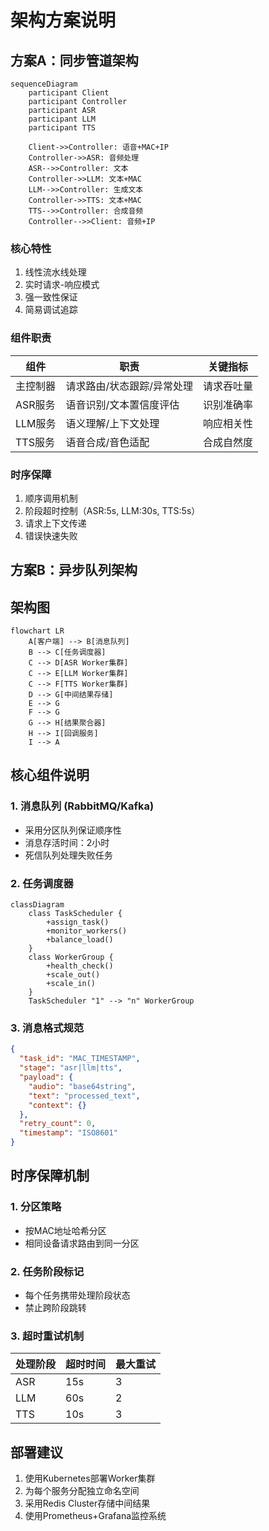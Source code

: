 # 架构方案说明

## 方案A：同步管道架构

```mermaid
sequenceDiagram
    participant Client
    participant Controller
    participant ASR
    participant LLM
    participant TTS

    Client->>Controller: 语音+MAC+IP
    Controller->>ASR: 音频处理
    ASR-->>Controller: 文本
    Controller->>LLM: 文本+MAC
    LLM-->>Controller: 生成文本
    Controller->>TTS: 文本+MAC
    TTS-->>Controller: 合成音频
    Controller-->>Client: 音频+IP

```

### 核心特性
1. 线性流水线处理
2. 实时请求-响应模式
3. 强一致性保证
4. 简易调试追踪

### 组件职责
| 组件       | 职责                          | 关键指标           |
|------------|-------------------------------|--------------------|
| 主控制器   | 请求路由/状态跟踪/异常处理     | 请求吞吐量         |
| ASR服务    | 语音识别/文本置信度评估        | 识别准确率         |
| LLM服务    | 语义理解/上下文处理            | 响应相关性         |
| TTS服务    | 语音合成/音色适配              | 合成自然度         |

### 时序保障
1. 顺序调用机制
2. 阶段超时控制（ASR:5s, LLM:30s, TTS:5s）
3. 请求上下文传递
4. 错误快速失败

## 方案B：异步队列架构

## 架构图
```mermaid
flowchart LR
    A[客户端] --> B[消息队列]
    B --> C[任务调度器]
    C --> D[ASR Worker集群]
    C --> E[LLM Worker集群]
    C --> F[TTS Worker集群]
    D --> G[中间结果存储]
    E --> G
    F --> G
    G --> H[结果聚合器]
    H --> I[回调服务]
    I --> A
```

## 核心组件说明

### 1. 消息队列 (RabbitMQ/Kafka)
- 采用分区队列保证顺序性
- 消息存活时间：2小时
- 死信队列处理失败任务

### 2. 任务调度器
```mermaid
classDiagram
    class TaskScheduler {
        +assign_task()
        +monitor_workers()
        +balance_load()
    }
    class WorkerGroup {
        +health_check()
        +scale_out()
        +scale_in()
    }
    TaskScheduler "1" --> "n" WorkerGroup
```

### 3. 消息格式规范
```json
{
  "task_id": "MAC_TIMESTAMP",
  "stage": "asr|llm|tts",
  "payload": {
    "audio": "base64string",
    "text": "processed_text",
    "context": {}
  },
  "retry_count": 0,
  "timestamp": "ISO8601"
}
```

## 时序保障机制

### 1. 分区策略
- 按MAC地址哈希分区
- 相同设备请求路由到同一分区

### 2. 任务阶段标记
- 每个任务携带处理阶段状态
- 禁止跨阶段跳转

### 3. 超时重试机制
| 处理阶段 | 超时时间 | 最大重试 |
|---------|---------|---------|
| ASR     | 15s     | 3       |
| LLM     | 60s     | 2       | 
| TTS     | 10s     | 3       |

## 部署建议
1. 使用Kubernetes部署Worker集群
2. 为每个服务分配独立命名空间
3. 采用Redis Cluster存储中间结果
4. 使用Prometheus+Grafana监控系统

